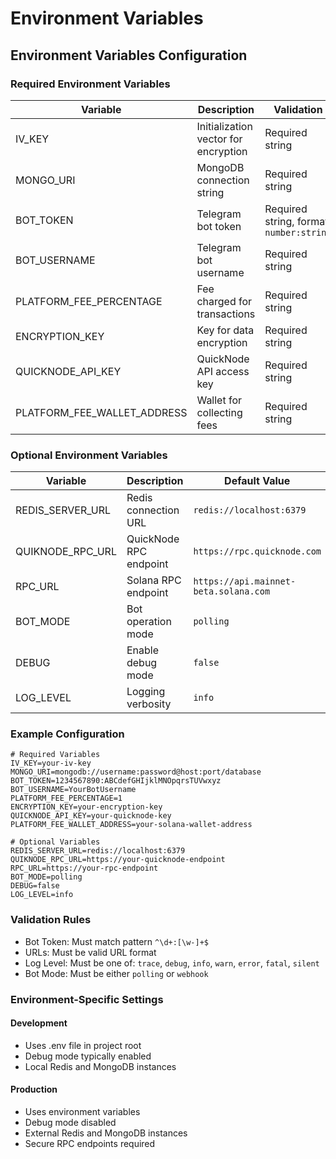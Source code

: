 # Environment Variables

## Environment Variables Configuration

### Required Environment Variables

| Variable                       | Description                          | Validation                               |
| ------------------------------ | ------------------------------------ | ---------------------------------------- |
| IV\_KEY                        | Initialization vector for encryption | Required string                          |
| MONGO\_URI                     | MongoDB connection string            | Required string                          |
| BOT\_TOKEN                     | Telegram bot token                   | Required string, format: `number:string` |
| BOT\_USERNAME                  | Telegram bot username                | Required string                          |
| PLATFORM\_FEE\_PERCENTAGE      | Fee charged for transactions         | Required string                          |
| ENCRYPTION\_KEY                | Key for data encryption              | Required string                          |
| QUICKNODE\_API\_KEY            | QuickNode API access key             | Required string                          |
| PLATFORM\_FEE\_WALLET\_ADDRESS | Wallet for collecting fees           | Required string                          |

### Optional Environment Variables

| Variable           | Description            | Default Value                         |
| ------------------ | ---------------------- | ------------------------------------- |
| REDIS\_SERVER\_URL | Redis connection URL   | `redis://localhost:6379`              |
| QUIKNODE\_RPC\_URL | QuickNode RPC endpoint | `https://rpc.quicknode.com`           |
| RPC\_URL           | Solana RPC endpoint    | `https://api.mainnet-beta.solana.com` |
| BOT\_MODE          | Bot operation mode     | `polling`                             |
| DEBUG              | Enable debug mode      | `false`                               |
| LOG\_LEVEL         | Logging verbosity      | `info`                                |

### Example Configuration

```env
# Required Variables
IV_KEY=your-iv-key
MONGO_URI=mongodb://username:password@host:port/database
BOT_TOKEN=1234567890:ABCdefGHIjklMNOpqrsTUVwxyz
BOT_USERNAME=YourBotUsername
PLATFORM_FEE_PERCENTAGE=1
ENCRYPTION_KEY=your-encryption-key
QUICKNODE_API_KEY=your-quicknode-key
PLATFORM_FEE_WALLET_ADDRESS=your-solana-wallet-address

# Optional Variables
REDIS_SERVER_URL=redis://localhost:6379
QUIKNODE_RPC_URL=https://your-quicknode-endpoint
RPC_URL=https://your-rpc-endpoint
BOT_MODE=polling
DEBUG=false
LOG_LEVEL=info
```

### Validation Rules

* Bot Token: Must match pattern `^\d+:[\w-]+$`
* URLs: Must be valid URL format
* Log Level: Must be one of: `trace`, `debug`, `info`, `warn`, `error`, `fatal`, `silent`
* Bot Mode: Must be either `polling` or `webhook`

### Environment-Specific Settings

#### Development

* Uses .env file in project root
* Debug mode typically enabled
* Local Redis and MongoDB instances

#### Production

* Uses environment variables
* Debug mode disabled
* External Redis and MongoDB instances
* Secure RPC endpoints required
